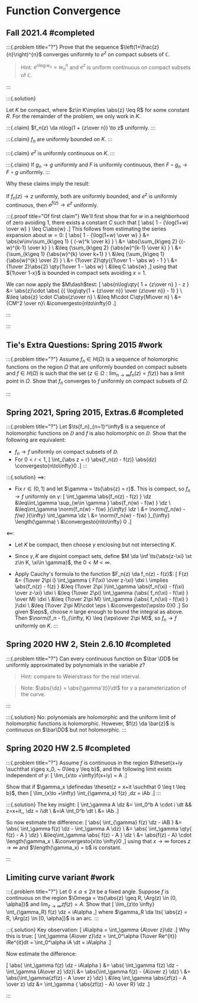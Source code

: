 # Function Convergence 

## Fall 2021.4 #completed

:::{.problem title="?"}
Prove that the sequence $\left(1+\frac{z}{n}\right)^{n}$ converges uniformly to $e^{z}$ on compact subsets of $\mathbb{C}$. 

> Hint: $e^{n \log w_{n}}=w_{n}^{n}$ and $e^{z}$ is uniform continuous on compact subsets of $\mathbb{C}$.

:::

:::{.solution}

Let $K$ be compact, where $z\in K\implies \abs{z} \leq R$ for some constant $R$. For the remainder of the problem, we only work in $K$.

:::{.claim}
$f_n(z) \da n\log(1 + {z\over n}) \to z$ uniformly.
:::

:::{.claim}
$f_n$ are uniformly bounded on $K$.
:::


:::{.claim}
$e^z$ is uniformly continuous on $K$.
:::


:::{.claim}
If $g_n\to g$ uniformly and $F$ is uniformly continuous, then $F \circ g_n \to F\circ g$ uniformly.
:::


Why these claims imply the result:

If $f_n(z)\to z$ uniformly, both are uniformly bounded, and $e^z$ is uniformly continuous, then $e^{f(z)}\to e^z$ uniformly.


:::{.proof title="Of first claim"}
We'll first show that for $w$ in a neighborhood of zero avoiding 1, there exists a constant $C$ such that
\[
\abs{ 1 - {\log(1+w) \over w} } \leq C\abs{w}
.\]
This follows from estimating the series expansion about $w=0$:
\[
\abs{ 1 - {\log(1+w) \over w} }
&= \abs{w\inv\sum_{k\geq 1} { (-w)^k \over k} } \\
&= \abs{\sum_{k\geq 2} {(-w)^{k-1} \over k} } \\
&\leq {\sum_{k\geq 2} {\abs{w}^{k-1} \over k} } \\
&= {\sum_{k\geq 1} {\abs{w}^{k} \over k+1} } \\
&\leq {\sum_{k\geq 1} {\abs{w}^{k} \over 2} } \\
&= {1\over 2}\qty{{1\over 1 - \abs w} - 1 } \\
&= {1\over 2}\abs{2} \qty{1\over 1 - \abs w} \\
&\leq C \abs{w}
,\]
using that ${1\over 1-x}$ is bounded in compact sets avoiding $x=1$.

We can now apply the $M\dash$test:
\[
\abs{n\log\qty{ 1 + {z\over n} } - z } 
&= \abs{z}\cdot \abs{
{{ \log\qty{1 + {z\over n}} \over {z\over n}} - 1}
} \\
&\leq \abs{z} \cdot C\abs{z\over n} \\
&\leq M\cdot C\qty{M\over n} \\
&= {CM^2 \over n}\\
&\convergesto{n\to\infty}0
.\]


:::


:::


## Tie's Extra Questions: Spring 2015 #work

:::{.problem title="?"}
Assume $f_n \in H(\Omega)$ is a sequence of holomorphic functions on the region $\Omega$ that are uniformly bounded on compact subsets and $f \in H(\Omega)$ is such that the set
$\displaystyle \{z \in \Omega: \lim_{n \rightarrow \infty} f_n(z) = f(z) \}$
has a limit point in $\Omega$. Show that $f_n$ converges to $f$ uniformly on compact subsets of $\Omega$.

:::

## Spring 2021, Spring 2015, Extras.6 #completed

:::{.problem title="?"}
Let $\ts{f_n}_{n=1}^\infty$ is a sequence of holomorphic functions on $\DD$ and $f$ is also holomorphic on $\DD$. 
Show that the following are equivalent:

- $f_n\to f$ uniformly on compact subsets of $\DD$.
- For $0 < r < 1$,
\[
\int_{\abs z = r} \abs{f_n(z) - f(z)} \abs{dz} \convergesto{n\to\infty}0
.\]
:::

:::{.solution}
$\implies$: 

- Fix $r \in (0, 1)$ and let $\gamma = \ts{\abs{z} = r}$.
  This is compact, so $f_n\to f$ uniformly on $\gamma$:
\[
\int_\gamma \abs{f_n(z) - f(z) } \dz 
&\leq\int_\gamma \sup_{w\in \gamma } \abs{f_n(w) - f(w) } \dz \\
&\leq\int_\gamma \norm{f_n(w) - f(w) }_{\infty} \dz \\
&= \norm{f_n(w) - f(w) }_{\infty} \int_\gamma \dz \\
&= \norm{f_n(w) - f(w) }_{\infty} \length(\gamma) \\
&\convergesto{n\to\infty} 0
.\]

$\impliedby$:

- Let $K$ be compact, then choose $\gamma$ enclosing but not intersecting $K$.
- Since $\gamma, K$ are disjoint compact sets, define $M \da \inf \ts{\abs{z-\xi} \st z\in K, \xi\in \gamma}$, the $0<M<\infty$.

- Apply Cauchy's formula to the function $F_n(z) \da f_n(z) - f(z)$:
\[
F(z) 
&= {1\over 2\pi i} \int_\gamma { F(\xi) \over z-\xi} \dxi \\
\implies \abs{f_n(z) - f(z) } 
&\leq {1\over 2\pi }\int_\gamma \abs{f_n(\xi) - f(\xi) \over z-\xi} \dxi \\
&\leq {1\over 2\pi} \int_\gamma {\abs{ f_n(\xi) - f(\xi) } \over 
M} \dxi \\
&\leq {1\over 2\pi M} \int_\gamma {\abs{ f_n(\xi) - f(\xi) } }\dxi \\
&\leq {1\over 2\pi M}\cdot \eps \\
&\convergesto{\eps\to 0}0
.\]
So given $\eps$, choose $n$ large enough to bound the integral as above. 
Then $\norm{f_n - f}_{\infty, K} \leq {\eps\over 2\pi M}$, so $f_n\to f$ uniformly on $K$.
:::

## Spring 2020 HW 2, Stein 2.6.10 #completed

:::{.problem title="?"}
Can every continuous function on $\bar \DD$ be uniformly approximated by polynomials in the variable $z$?

> Hint: compare to Weierstrass for the real interval.

> Note: $\abs{\dz} = \abs{\gamma'(t)}\dt$ for $\gamma$ a parameterization of the curve.

:::

:::{.solution}
No: polynomials are holomorphic and the uniform limit of holomorphic functions is holomorphic.
However, $f(z) \da \bar{z}$ is continuous on $\bar\DD$ but not holomorphic.
:::

## Spring 2020 HW 2.5 #completed

:::{.problem title="?"}
Assume $f$ is continuous in the region $\theset{x+iy \suchthat x\geq x_0, ~ 0\leq y \leq b}$, and the following limit exists independent of $y$:
\[
\lim_{x\to +\infty}f(x+iy) = A
.\]

Show that if $\gamma_x \definedas \theset{z = x+it \suchthat 0 \leq t \leq b}$, then
\[
\lim_{x\to +\infty} \int_{\gamma_x} f(z) \,dz = iAb
.\]
:::


:::{.solution}
The key insight:
\[
\int_\gamma A \dz 
&= \int_0^b A \cdot i \dt && z=x+it,\, \dz = i\dt \\
&=iA \int_0^b \dt \\
&= iAb
.\]

So now estimate the difference:
\[
\abs{
\int_{\gamma} f(z) \dz - iAB 
}
&= \abs{ \int_\gamma f(z) \dz - \int_\gamma A \dz} \\
&= \abs{ \int_\gamma \qty{ f(z) - A } \dz} \\
&\leq\int_\gamma \abs{ f(z) - A } \dz \\
&= \abs{f(z) - A} \cdot \length(\gamma_x \\
&\convergesto{x\to \infty}0
,\]
using that $x\to \infty$ forces $z\to \infty$ and $\length(\gamma_x) = b$ is constant.


:::

## Limiting curve variant #work


:::{.problem title="?"}
Let $0\leq \alpha \leq 2\pi$ be a fixed angle.
Suppose $f$ is continuous on the region $\Omega = \ts{\abs{z} \geq R, \Arg(z) \in [0, \alpha]}$ and $\lim_{z\to \infty} zf(z) = A$.
Show that
\[
\lim_{z\to \infty} \int_{\gamma_R} f(z) \dz = iA\alpha
,\]
where $\gamma_R \da \ts{ \abs{z} = R, \Arg(z) \in [0, \alpha]}$ is an arc.
:::


:::{.solution}
Key observation:
\[
iA\alpha = \int_\gamma {A\over z}\dz
.\]
Why this is true:
\[
\int_\gamma {A\over z}\dz = \int_0^\alpha {1\over Re^{it}} iRe^{it}dt
= \int_0^\alpha iA \dt = iA\alpha
.\]

Now estimate the difference:

\[
\abs{ \int_\gamma f(z) \dz - iA\alpha }
&= \abs{ \int_\gamma f(z) \dz - \int_\gamma {A\over z} \dz}\\
&= \abs{\int_\gamma f(z) - {A\over z} \dz} \\
&= \abs{\int_\gamma{zf(z) - A \over z} \dz} \\
&\leq \int_\gamma \abs{zf(z) - A \over z} \dz
&= \int_\gamma { \abs{zf(z) - A} \over R} \dz
.\]



:::


